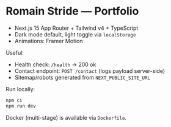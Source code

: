 # Romain Stride — Portfolio

- Next.js 15 App Router + Tailwind v4 + TypeScript
- Dark mode default, light toggle via `localStorage`
- Animations: Framer Motion

Useful:
- Health check: `/health` → 200 ok
- Contact endpoint: `POST /contact` (logs payload server-side)
- Sitemap/robots generated from `NEXT_PUBLIC_SITE_URL`

Run locally:

```bash
npm ci
npm run dev
```

Docker (multi-stage) is available via `Dockerfile`.
